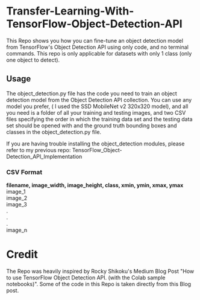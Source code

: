 # Transfer-Learning-With-TensorFlow-Object-Detection-API
This Repo shows you how you can fine-tune an object detection model from TensorFlow's Object Detection API using only code, and no terminal commands. 
This repo is only applicable for datasets with only 1 class (only one object to detect).

## Usage 
The object_detection.py file has the code you need to train an object detection model from the Object Detection API collection. You can use any model you prefer, ( I used the SSD MobileNet v2 320x320 model), and all you need is a folder of all your training and testing images, and two CSV files specifying the order in which the training data set and the testing data set should be opened with and the ground truth bounding boxes and classes in the object_detection.py file. 

If you are having trouble installing the object_detection modules, please refer to my previous repo: TensorFlow_Object-Detection_API_Implementation

### CSV Format
**filename, image_width, image_height, class, xmin, ymin, xmax, ymax** <br>
image_1  <br>
image_2  <br>
image_3  <br>
.  <br>
.  <br>
.  <br>
image_n


# Credit
The Repo was heavily inspired by Rocky Shikoku's Medium Blog Post "How to use TensorFlow Object Detection API. (with the Colab sample notebooks)". Some of the code in this Repo is taken directly from this Blog post. 

